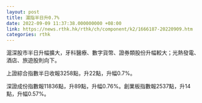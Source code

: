 ```yaml
---
layout: post
title: 滬指半日升0.7%
date: 2022-09-09 11:37:38.000000000 +08:00
link: https://news.rthk.hk/rthk/ch/component/k2/1666187-20220909.htm
categories: rthk
---
```


滬深股市半日升幅擴大，牙科醫療、數字貨幣、證券類股份升幅較大；光熱發電、酒店、旅遊股則向下。

上證綜合指數半日收報3258點，升22點，升幅0.7%。

深證成份指數報11836點，升89點，升幅0.76%。創業板指數報2537點，升14點，升幅0.57%。
